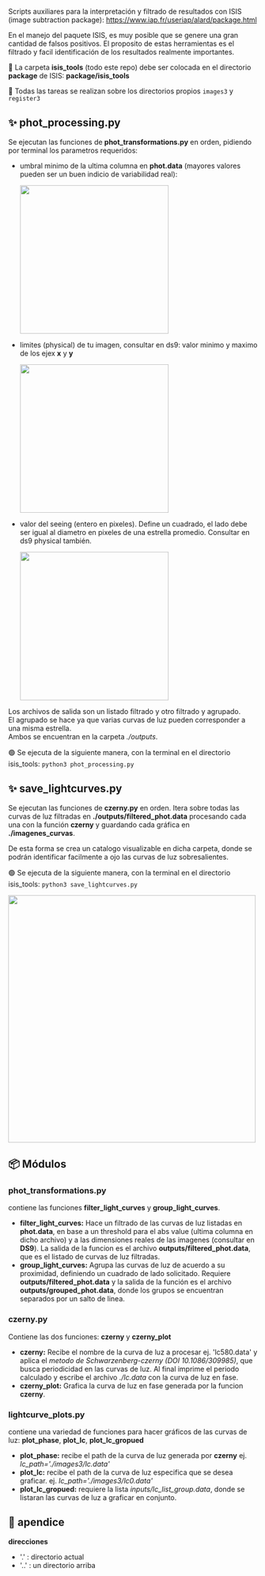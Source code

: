 Scripts auxiliares para la interpretación y filtrado de resultados con ISIS (image subtraction package): https://www.iap.fr/useriap/alard/package.html

En el manejo del paquete ISIS, es muy posible que se genere una gran cantidad de falsos positivos. El proposito de estas herramientas es el filtrado y facil identificación de los resultados realmente importantes.


📌 La carpeta **isis_tools** (todo este repo) debe ser colocada en el directorio **package** de ISIS: **package/isis_tools**

📌 Todas las tareas se realizan sobre los directorios propios `images3` y `register3`


## ✨ phot_processing.py
Se ejecutan las funciones de **phot_transformations.py** en orden, pidiendo por terminal los parametros requeridos: 
* umbral minimo de la ultima columna en **phot.data** (mayores valores pueden ser un buen indicio de variabilidad real):
  
  <img src="https://github.com/user-attachments/assets/6387faf2-9eec-412b-935c-e301f6f2a9fb" width="300">
* limites (physical) de tu imagen, consultar en ds9: valor minimo y maximo de los ejex **x** y **y**
  
  <img src="https://github.com/user-attachments/assets/bb64f890-c3da-496f-a410-9c10565ea6d7" width="300">
* valor del seeing (entero en pixeles). Define un cuadrado, el lado debe ser igual al diametro en pixeles de una estrella promedio. Consultar en ds9 physical también.
  
  <img src="https://github.com/user-attachments/assets/2d2a9bc1-0298-4954-b064-24cea0630e1c" width="300">


Los archivos de salida son un listado filtrado y otro filtrado y agrupado. <br>
El agrupado se hace ya que varias curvas de luz pueden corresponder a una misma estrella. <br>
Ambos se encuentran en la carpeta _./outputs_.

🟢 Se ejecuta de la siguiente manera, con la terminal en el directorio isis_tools: `python3 phot_processing.py`

## ✨ save_lightcurves.py
Se ejecutan las funciones de **czerny.py** en orden.
Itera sobre todas las curvas de luz filtradas en **./outputs/filtered_phot.data** procesando cada una con la función **czerny** y guardando cada gráfica en **./imagenes_curvas**. 

De esta forma se crea un catalogo visualizable en dicha carpeta, donde se podrán identificar facilmente a ojo las curvas de luz sobresalientes.

  🟢 Se ejecuta de la siguiente manera, con la terminal en el directorio isis_tools: `python3 save_lightcurves.py`

<img src="https://github.com/user-attachments/assets/878d6972-29f0-48ce-af6d-2ced77023945" width="500">


## 📦️ Módulos

### phot_transformations.py
contiene las funciones **filter_light_curves** y **group_light_curves**. 
* **filter_light_curves:** Hace un filtrado de las curvas de luz listadas en **phot.data**, en base a un threshold para el abs value (ultima columna en dicho archivo) y a las dimensiones reales de las imagenes (consultar en **DS9**).
  La salida de la funcion es el archivo **outputs/filtered_phot.data**, que es el listado de curvas de luz filtradas.
* **group_light_curves:** Agrupa las curvas de luz de acuerdo a su proximidad, definiendo un cuadrado de lado solicitado.
  Requiere **outputs/filtered_phot.data** y la salida de la función es el archivo **outputs/grouped_phot.data**, donde los grupos se encuentran separados por un salto de linea.

### czerny.py
Contiene las dos funciones: **czerny** y **czerny_plot**
* **czerny:** Recibe el nombre de la curva de luz a procesar ej. 'lc580.data' y aplica el _metodo de Schwarzenberg-czerny (DOI 10.1086/309985)_, que busca periodicidad en las curvas de luz.
  Al final imprime el periodo calculado y escribe el archivo *./lc.data* con la curva de luz en fase.
*  **czerny_plot:** Grafica la curva de luz en fase generada por la funcion **czerny**.


### lightcurve_plots.py 
contiene una variedad de funciones para hacer gráficos de las curvas de luz: **plot_phase**, **plot_lc**, **plot_lc_gropued**
* **plot_phase:** recibe el path de la curva de luz generada por **czerny** ej. *lc_path='./images3/lc.data'*
* **plot_lc:** recibe el path de la curva de luz especifica que se desea graficar. ej. *lc_path='./images3/lc0.data'*
* **plot_lc_gropued:** requiere la lista *inputs/lc_list_group.data*, donde se listaran las curvas de luz a graficar en conjunto.
  

## 💬 apendice
**direcciones**
* '.' : directorio actual
* '..' : un directorio arriba
